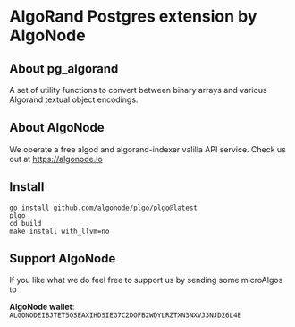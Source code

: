 # AlgoRand Postgres extension by AlgoNode

## About pg_algorand

A set of utility functions to convert between binary arrays and various Algorand
textual object encodings.

## About AlgoNode

We operate a free algod and algorand-indexer valilla API service. 
Check us out at https://algonode.io

## Install 

```
go install github.com/algonode/plgo/plgo@latest
plgo
cd build
make install with_llvm=no
```

## Support AlgoNode

If you like what we do feel free to support us by sending some microAlgos to

**AlgoNode wallet**: `ALGONODEIBJTET5OSEAXIHDSIEG7C2DOFB2WDYLRZTXN3NXVJ3NJD26L4E`
